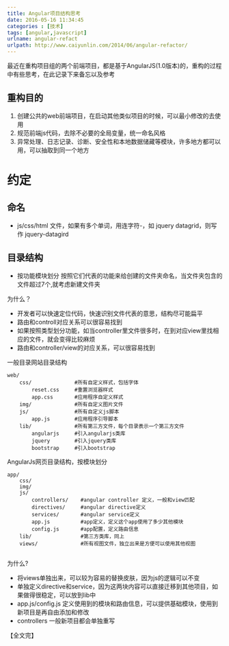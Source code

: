 ```yaml
---
title: Angular项目结构思考  
date: 2016-05-16 11:34:45   
categories : [技术]   
tags: [angular,javascript]   
urlname: angular-refact  
urlpath: http://www.caiyunlin.com/2014/06/angular-refactor/  
---
```


最近在重构项目组的两个前端项目，都是基于AngularJS(1.0版本)的，重构的过程中有些思考，在此记录下来备忘以及参考

## 重构目的

1. 创建公共的web前端项目，在启动其他类似项目的时候，可以最小修改的去使用
1. 规范前端js代码，去除不必要的全局变量，统一命名风格
1. 异常处理、日志记录、诊断、安全性和本地数据储藏等模块，许多地方都可以用，可以抽取到同一个地方

# 约定

## 命名

* js/css/html 文件，如果有多个单词，用连字符-，如 jquery datagrid，则写作 jquery-datagird

## 目录结构 

* 按功能模块划分 按照它们代表的功能来给创建的文件夹命名，当文件夹包含的文件超过7个,就考虑新建文件夹

为什么？
* 开发者可以快速定位代码，快速识别文件代表的意思，结构尽可能扁平
* 路由和controll对应关系可以很容易找到
* 如果按照类型划分功能，如当controller里文件很多时，在到对应view里找相应的文件，就会变得比较麻烦
* 路由和controller/view的对应关系，可以很容易找到

一般目录网站目录结构

```
web/
    css/              #所有自定义样式，包括字体
        reset.css     #重置浏览器样式
        app.css       #应用程序自定义样式
    img/              #所有自定义图片文件
    js/               #所有自定义js脚本
        app.js        #应用程序引导脚本
    lib/              #所有第三方文件，每个目录表示一个第三方文件
        angularjs     #引入angularjs类库
        jquery        #引入jquery类库
        bootstrap     #引入bootstrap
```

AngularJs网页目录结构，按模块划分

```
app/
    css/
    img/
    js/
        controllers/    #angular controller 定义，一般和view匹配
        directives/     #angular directive定义
        services/       #angular service定义
        app.js          #app定义，定义这个app使用了多少其他模块
        config.js       #app配置，定义路由信息
    lib/                #第三方类库，同上
    views/              #所有视图文件，独立出来是方便可以使用其他视图
    
```
为什么?
* 将views单独出来，可以较为容易的替换皮肤，因为js的逻辑可以不变
* 单独定义directive和service，因为这两块内容可以直接迁移到其他项目，如果做得很稳定，可以放到lib中
* app.js/config.js 定义使用到的模块和路由信息，可以提供基础模块，使用到新项目是再自由添加和修改
* controllers 一般新项目都会单独重写

【全文完】